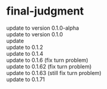 # final-judgment
update to version 0.1.0-alpha  
update to version 0.1.0  
update  
update to 0.1.2  
update to 0.1.4  
update to 0.1.6 (fix turn problem)  
update to 0.1.62 (fix turn problem)  
update to 0.1.63 (still fix turn problem)  
update to 0.1.71